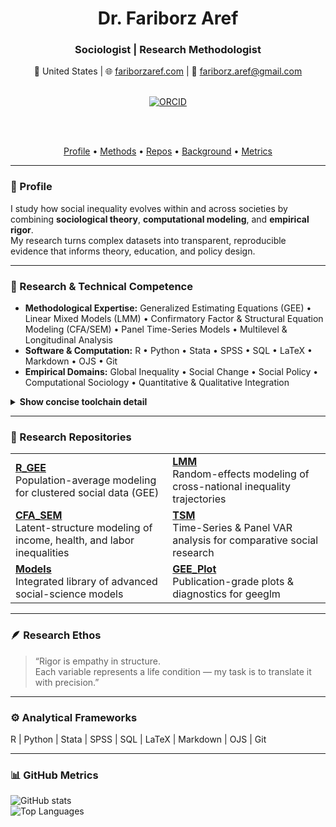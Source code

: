 <div align="center">

<h1>Dr. Fariborz Aref</h1>
<h3>Sociologist  |  Research Methodologist</h3>

📍 United States   |   🌐 <a href="https://fariborzaref.com">fariborzaref.com</a>   |   📧 <a href="mailto:fariborz.aref@gmail.com">fariborz.aref@gmail.com</a>  

<br/>

<a href="https://orcid.org/0000-0001-6622-1824">
  <img alt="ORCID" src="https://img.shields.io/badge/ORCID-0000--0001--6622--1824-4caf50?logo=orcid&logoColor=white&labelColor=2e7d32&style=flat-square">
</a>

<br/><br/>

<!-- Section quick-links -->
<a href="#-profile">Profile</a> • 
<a href="#-research--technical-competence">Methods</a> • 
<a href="#-research-repositories">Repos</a> • 
<a href="#-academic-background">Background</a> • 
<a href="#-github-metrics">Metrics</a>

</div>

---

### 🧭 Profile  
I study how social inequality evolves within and across societies by combining **sociological theory**, **computational modeling**, and **empirical rigor**.  
My research turns complex datasets into transparent, reproducible evidence that informs theory, education, and policy design.  

---

### 🔬 Research & Technical Competence  
- **Methodological Expertise:** Generalized Estimating Equations (GEE) • Linear Mixed Models (LMM) • Confirmatory Factor & Structural Equation Modeling (CFA/SEM) • Panel Time-Series Models • Multilevel & Longitudinal Analysis  
- **Software & Computation:** R • Python • Stata • SPSS • SQL • LaTeX • Markdown • OJS • Git  
- **Empirical Domains:** Global Inequality • Social Change • Social Policy • Computational Sociology • Quantitative & Qualitative Integration  

<details>
<summary><b>Show concise toolchain detail</b></summary>

- **R Stacks:** geepack • lme4/lmerTest • lavaan/semTools • panelvar • ggplot2  
- **Reproducibility:** Project-oriented repositories with session info and saved artifacts for complete replication  
</details>

---

### 🧩 Research Repositories  

<table>
<tr>
<td>
<b><a href="https://github.com/fariborzaref/R_GEE">R_GEE</a></b><br/>
Population-average modeling for clustered social data (GEE)
</td>
<td>
<b><a href="https://github.com/fariborzaref/LMM">LMM</a></b><br/>
Random-effects modeling of cross-national inequality trajectories
</td>
</tr>
<tr>
<td>
<b><a href="https://github.com/fariborzaref/CFA_SEM">CFA_SEM</a></b><br/>
Latent-structure modeling of income, health, and labor inequalities
</td>
<td>
<b><a href="https://github.com/fariborzaref/TSM">TSM</a></b><br/>
Time-Series & Panel VAR analysis for comparative social research
</td>
</tr>
<tr>
<td>
<b><a href="https://github.com/fariborzaref/Models">Models</a></b><br/>
Integrated library of advanced social-science models
</td>
<td>
<b><a href="https://github.com/fariborzaref/GEE_Plot">GEE_Plot</a></b><br/>
Publication-grade plots & diagnostics for geeglm
</td>
</tr>
</table>

---

### 🪶 Research Ethos  
> “Rigor is empathy in structure.   
> Each variable represents a life condition — my task is to translate it with precision.”

---

### ⚙️ Analytical Frameworks  
R | Python | Stata | SPSS | SQL | LaTeX | Markdown | OJS | Git  

---

### 📊 GitHub Metrics  
<img alt="GitHub stats" src="https://github-readme-stats.vercel.app/api?username=fariborzaref&show_icons=true&theme=transparent&hide_border=true"><br/>
<img alt="Top Languages" src="https://github-readme-stats.vercel.app/api/top-langs/?username=fariborzaref&layout=compact&theme=transparent&hide_border=true&v=2">




